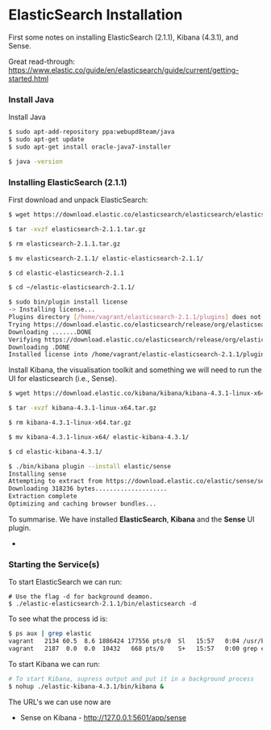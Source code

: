 # ElasticSearch Installation

First some notes on installing ElasticSearch (2.1.1), Kibana (4.3.1), and Sense.

Great read-through: https://www.elastic.co/guide/en/elasticsearch/guide/current/getting-started.html


### Install Java

Install Java

~~~bash
$ sudo apt-add-repository ppa:webupd8team/java
$ sudo apt-get update
$ sudo apt-get install oracle-java7-installer

$ java -version
~~~



### Installing ElasticSearch (2.1.1)

First download and unpack ElasticSearch:

~~~bash
$ wget https://download.elastic.co/elasticsearch/elasticsearch/elasticsearch-2.1.1.tar.gz

$ tar -xvzf elasticsearch-2.1.1.tar.gz

$ rm elasticsearch-2.1.1.tar.gz

$ mv elasticsearch-2.1.1/ elastic-elasticsearch-2.1.1/

$ cd elastic-elasticsearch-2.1.1
~~~

~~~bash
$ cd ~/elastic-elasticsearch-2.1.1/

$ sudo bin/plugin install license
-> Installing license...
Plugins directory [/home/vagrant/elasticsearch-2.1.1/plugins] does not exist. Creating...
Trying https://download.elastic.co/elasticsearch/release/org/elasticsearch/plugin/license/2.1.1/license-2.1.1.zip ...
Downloading .......DONE
Verifying https://download.elastic.co/elasticsearch/release/org/elasticsearch/plugin/license/2.1.1/license-2.1.1.zip checksums if available ...
Downloading .DONE
Installed license into /home/vagrant/elastic-elasticsearch-2.1.1/plugins/license
~~~

Install Kibana, the visualisation toolkit and something we will need to run the UI for elasticsearch (i.e., Sense).

~~~bash
$ wget https://download.elastic.co/kibana/kibana/kibana-4.3.1-linux-x64.tar.gz

$ tar -xvzf kibana-4.3.1-linux-x64.tar.gz

$ rm kibana-4.3.1-linux-x64.tar.gz

$ mv kibana-4.3.1-linux-x64/ elastic-kibana-4.3.1/

$ cd elastic-kibana-4.3.1/
~~~

~~~bash
$ ./bin/kibana plugin --install elastic/sense
Installing sense
Attempting to extract from https://download.elastic.co/elastic/sense/sense-latest.tar.gz
Downloading 318236 bytes....................
Extraction complete
Optimizing and caching browser bundles...
~~~

To summarise. We have installed **ElasticSearch**, **Kibana** and the **Sense** UI plugin.

-
### Starting the Service(s)

To start ElasticSearch we can run:

~~~
# Use the flag -d for background deamon.
$ ./elastic-elasticsearch-2.1.1/bin/elasticsearch -d 
~~~

To see what the process id is:

~~~bash
$ ps aux | grep elastic
vagrant   2134 60.5  8.6 1886424 177556 pts/0  Sl   15:57   0:04 /usr/bin/java -Xms256m -Xmx1g -Djava.awt.headless=true -XX:+UseParNewGC -XX:+UseConcMarkSweepGC -XX:CMSInitiatingOccupancyFraction=75 -XX:+UseCMSInitiatingOccupancyOnly -XX:+HeapDumpOnOutOfMemoryError -XX:+DisableExplicitGC -Dfile.encoding=UTF-8 -Djna.nosys=true -Des.path.home=/home/vagrant/elasticsearch-2.1.1 -cp /home/vagrant/elasticsearch-2.1.1/lib/elasticsearch-2.1.1.jar:/home/vagrant/elasticsearch-2.1.1/lib/* org.elasticsearch.bootstrap.Elasticsearch start -d
vagrant   2187  0.0  0.0  10432   668 pts/0    S+   15:57   0:00 grep elastic
~~~

To start Kibana we can run:

~~~bash
# To start Kibana, supress output and put it in a background process
$ nohup ./elastic-kibana-4.3.1/bin/kibana &
~~~

The URL's we can use now are

* Sense on Kibana - http://127.0.0.1:5601/app/sense

